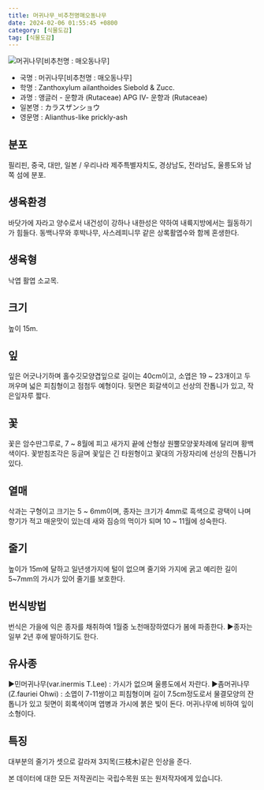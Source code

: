 ```yaml
---
title: 머귀나무_비추천명매오동나무
date: 2024-02-06 01:55:45 +0800
category: [식물도감]
tag: [식물도감]
---
```




![머귀나무[비추천명 : 매오동나무]](/fileUpload/plants/basic/Rutaceae/Zanthoxylum/12133/1_th2.JPG)
- 국명 : 머귀나무[비추천명 : 매오동나무]
- 학명 : Zanthoxylum ailanthoides Siebold & Zucc.
- 과명 : 앵글러 - 운향과 (Rutaceae) APG Ⅳ- 운향과 (Rutaceae)
- 일본명 : カラスザンショウ
- 영문명 : Alianthus-like prickly-ash


## 분포
필리핀, 중국, 대만, 일본 / 우리나라 제주특별자치도, 경상남도, 전라남도, 울릉도와 남쪽 섬에 분포.
## 생육환경
바닷가에 자라고 양수로서 내건성이 강하나 내한성은 약하여 내륙지방에서는 월동하기가 힘들다. 동백나무와 후박나무, 사스레피니무 같은 상록활엽수와 함께 혼생한다.
## 생육형
낙엽 활엽 소교목.
## 크기
높이 15m.
## 잎
잎은 어긋나기하며 홀수깃모양겹잎으로 길이는 40cm이고, 소엽은 19 ~ 23개이고 두꺼우며 넓은 피침형이고 점첨두 예형이다.  뒷면은 회갈색이고 선상의 잔톱니가 있고, 작은잎자루 짧다.
## 꽃
꽃은 암수딴그루로, 7 ~ 8월에 피고 새가지 끝에 산형상 원뿔모양꽃차례에 달리며 황백색이다. 꽃받침조각은 둥글며 꽃잎은 긴 타원형이고 꽃대의 가장자리에 선상의 잔톱니가 있다.
## 열매
삭과는 구형이고 크기는 5 ~ 6mm이며, 종자는 크기가 4mm로 흑색으로 광택이 나며 향기가 적고 매운맛이 있는데 새와 짐승의 먹이가 되며 10 ~ 11월에 성숙한다.
## 줄기
높이가 15m에 달하고 일년생가지에 털이 없으며 줄기와 가지에 굵고 예리한 길이 5~7mm의 가시가 있어 줄기를 보호한다.
## 번식방법
번식은 가을에 익은 종자를 채취하여 1월중 노천매장하였다가 봄에 파종한다.▶종자는 일부 2년 후에 발아하기도 한다.
## 유사종
▶민머귀나무(var.inermis T.Lee) : 가시가 없으며 울릉도에서 자란다. ▶좀머귀나무(Z.fauriei Ohwi) : 소엽이 7-11쌍이고 피침형이며 길이 7.5cm정도로서 물결모양의 잔톱니가 있고 뒷면이 회록색이며 엽병과 가시에 붉은 빛이 돈다. 머귀나무에 비하여 잎이 소형이다.
## 특징
대부분의 줄기가 셋으로 갈라져 3지목(三枝木)같은 인상을 준다.






본 데이터에 대한 모든 저작권리는 국립수목원 또는 원저작자에게 있습니다.
